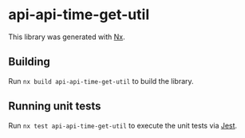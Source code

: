 # api-api-time-get-util

This library was generated with [Nx](https://nx.dev).

## Building

Run `nx build api-api-time-get-util` to build the library.

## Running unit tests

Run `nx test api-api-time-get-util` to execute the unit tests via [Jest](https://jestjs.io).
